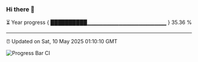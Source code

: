 ### Hi there 👋

⏳ Year progress { ██████████▁▁▁▁▁▁▁▁▁▁▁▁▁▁▁▁▁▁▁▁ } 35.36 %

---

⏰ Updated on Sat, 10 May 2025 01:10:10 GMT

![Progress Bar CI](https://github.com/liununu/liununu/workflows/Progress%20Bar%20CI/badge.svg)
